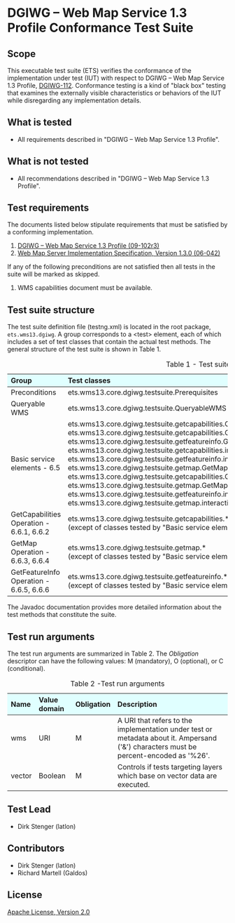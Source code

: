 
# DGIWG – Web Map Service 1.3 Profile Conformance Test Suite

## Scope

This executable test suite (ETS) verifies the conformance of the implementation under 
test (IUT) with respect to DGIWG – Web Map Service 1.3 Profile, [DGIWG-112](https://portal.dgiwg.org/files/?artifact_id=11514).
Conformance testing is a kind of "black box" testing that examines the externally 
visible characteristics or behaviors of the IUT while disregarding any implementation details.


## What is tested

  - All requirements described in "DGIWG – Web Map Service 1.3 Profile".


## What is not tested

  - All recommendations described in "DGIWG – Web Map Service 1.3 Profile".


## Test requirements

The documents listed below stipulate requirements that must be satisfied by a 
conforming implementation.

1. [DGIWG – Web Map Service 1.3 Profile (09-102r3)](https://portal.opengeospatial.org/files/?artifact_id=66915)
2. [Web Map Server Implementation Specification, Version 1.3.0 (06-042)](http://portal.opengeospatial.org/files/?artifact_id=14416)

If any of the following preconditions are not satisfied then all tests in the 
suite will be marked as skipped.

1. WMS capabilities document must be available.


## Test suite structure

The test suite definition file (testng.xml) is located in the root package, 
`ets.wms13.dgiwg`. A group corresponds to a &lt;test&gt; element, each 
of which includes a set of test classes that contain the actual test methods. 
The general structure of the test suite is shown in Table 1.

<table>
  <caption>Table 1 - Test suite structure</caption>
  <thead>
    <tr style="text-align: left; background-color: LightCyan">
      <th>Group</th>
      <th>Test classes</th>
    </tr>
  </thead>
  <tbody>
    <tr>
      <td>Preconditions</td>
      <td>ets.wms13.core.dgiwg.testsuite.Prerequisites</td>
    </tr>
    <tr>
      <td>Queryable WMS</td>
      <td>ets.wms13.core.dgiwg.testsuite.QueryableWMS</td>
    </tr>
    <tr>
      <td>Basic service elements - 6.5</td>
      <td>ets.wms13.core.dgiwg.testsuite.getcapabilities.ConfiguredOutputFormatTest<br/>
      ets.wms13.core.dgiwg.testsuite.getcapabilities.GetCapabilitiesOutputFormatTest<br/>
      ets.wms13.core.dgiwg.testsuite.getfeatureinfo.GetFeatureInfoOutputFormatTest<br/>
      ets.wms13.core.dgiwg.testsuite.getcapabilities.interactive.GetCapabilitiesInEnglishLanguageTest<br/>
      ets.wms13.core.dgiwg.testsuite.getfeatureinfo.interactive.GetFeatureInfoInEnglishLanguageTest<br/>
      ets.wms13.core.dgiwg.testsuite.getmap.GetMapOutputFormatTest<br/>
      ets.wms13.core.dgiwg.testsuite.getcapabilities.GetCapabilitiesLayerCrsTest<br/>
      ets.wms13.core.dgiwg.testsuite.getmap.GetMapLayerCrsTest<br/>
      ets.wms13.core.dgiwg.testsuite.getfeatureinfo.interactive.GetFeatureInfoExceptionInEnglishLanguageTest<br/>
      ets.wms13.core.dgiwg.testsuite.getmap.interactive.GetMapExceptionInEnglishLanguageTest</td>
    </tr>
    <tr>
      <td>GetCapabilities Operation - 6.6.1, 6.6.2</td>
      <td>ets.wms13.core.dgiwg.testsuite.getcapabilities.*<br/>
      (except of classes tested by "Basic service elements - 6.5")</td>
    </tr>
    <tr>
      <td>GetMap Operation - 6.6.3, 6.6.4</td>
      <td>ets.wms13.core.dgiwg.testsuite.getmap.*<br/>
      (except of classes tested by "Basic service elements - 6.5")</td>
    </tr>
    <tr>
      <td>GetFeatureInfo Operation - 6.6.5, 6.6.6</td>
      <td>ets.wms13.core.dgiwg.testsuite.getfeatureinfo.*<br/>
      (except of classes tested by "Basic service elements - 6.5")</td>
    </tr>
  </tbody>
</table>

The Javadoc documentation provides more detailed information about the test 
methods that constitute the suite.


## Test run arguments

The test run arguments are summarized in Table 2. The _Obligation_ descriptor can 
have the following values: M (mandatory), O (optional), or C (conditional).

<table>
  <caption>Table 2 -Test run arguments</caption>
  <thead>
    <tr style="text-align: left; background-color: LightCyan">
      <th>Name</th>
      <th>Value domain</th>
      <th>Obligation</th>
  	  <th>Description</th>
    </tr>
  </thead>
  <tbody>
    <tr>
      <td>wms</td>
      <td>URI</td>
      <td>M</td>
	  <td>A URI that refers to the implementation under test or metadata about it.
      Ampersand ('&amp;') characters must be percent-encoded as '%26'.</td>
    </tr>
	<tr>
      <td>vector</td>
      <td>Boolean</td>
      <td>M</td>
      <td>Controls if tests targeting layers which base on vector data are executed.</td>
    </tr>
  </tbody>
</table>


## Test Lead

  - Dirk Stenger (latlon)


##  Contributors

  - Dirk Stenger (latlon)
  - Richard Martell (Galdos)


##  License

[Apache License, Version 2.0](http://opensource.org/licenses/Apache-2.0 "Apache License")
